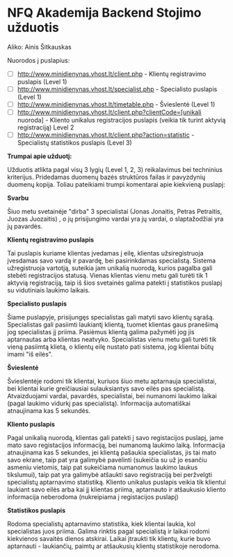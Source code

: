 # NFQ Akademija Backend Stojimo užduotis

Aliko: Ainis Šitkauskas

 Nuorodos į puslapius: 

-[ ] http://www.minidienynas.vhost.lt/client.php  - Klientų registravimo puslapis (Level 1)
-[ ] http://www.minidienynas.vhost.lt/specialist.php  - Specialisto puslapis (Level 1)
-[ ] http://www.minidienynas.vhost.lt/timetable.php  - Švieslentė (Level 1)
-[ ] http://www.minidienynas.vhost.lt/client.php?clientCode=[unikali nuoroda]  - Kliento unikalus registracijos puslapis (veikia tik turint aktyvią registraciją) Level 2
-[ ] http://www.minidienynas.vhost.lt/client.php?action=statistic  - Specialistų statistikos puslapis (Level 3)

**Trumpai apie užduotį:**

Užduotis atlikta pagal visų 3 lygių (Level 1, 2, 3) reikalavimus bei techninius kriterijus. Pridedamas duomenų bazės struktūros failas ir pavyzdynių duomenų kopija.
Toliau pateikiami trumpi komentarai apie kiekvieną puslapį:

**Svarbu** 

Šiuo metu svetainėje "dirba" 3 specialistai (Jonas Jonaitis, Petras Petraitis, Juozas Juozaitis) , o jų prisijungimo vardai yra jų vardai, o slaptažodžiai yra jų pavardės.

**Klientų registravimo puslapis**

Tai puslapis kuriame klientas įvedamas į eilę, klientas užsiregistruoja įvesdamas savo vardą ir pavardę, bei pasirinkdamas specialistą.
Sistema užregistruoja vartotją, suteikia jam unikalią nuorodą, kurios pagalba gali stebėti registracijos statusą.
Vienas klientas vienu metu gali turėti tik 1 aktyvią registraciją, taip iš šios svetainės galima patekti į statistikos puslapį su vidutiniais laukimo laikais.

**Specialisto puslapis**

Šiame puslapyje, prisijungęs specialistas gali matyti savo klientų sąrašą. Specialistas gali pasiimti laukiantį klientą, tuomet klientas gaus pranešimą jog specialistas jį priima.
Pasiėmus klientą galima pažymėti jog jis aptarnautas arba klientas neatvyko. Specialistas vienu metu gali turėti tik vieną pasiimtą klietą, o klientų eilę nustato pati sistema, jog klientai būtų imami "iš eilės".

**Švieslentė** 

Švieslentėje rodomi tik klientai, kuriuos šiuo metu aptarnauja specialistai, bei klientai kurie greičiausiai sulauksiantys savo eilės pas specialistą. 
Atvaizduojami vardai, pavardės, specialistai, bei numanomi laukimo laikai (pagal laukimo vidurkį pas specialistą). Informacija automatiškai atnaujinama kas 5 sekundės.

**Kliento puslapis** 

Pagal unikalią nuorodą, klientas gali patekti į savo registacijos puslapį, jame mato savo registacijos informaciją, bei numanomą laukimo laiką.
Informacija atnaujinama kas 5 sekundes, jei klientą pašaukia specialistas, jis tai mato savo ekrane, taip pat yra galimybė pavėlinti (sukeičia su už jo esančiu asmeniu vietomis, taip pat sukeičiama numanomus laukimo laukus tikslumui),
taip pat yra galimybė atšaukti savo registraciją bei peržvelgti specialistų aptarnavimo statistiką. 
Kliento unikalus puslapis veikia tik klientui laukiant savo eilės arba kai jį klientas priima, aptarnauto ir atšaukusio kliento informacija neberodoma (nukreipiama į registacijos puslapį)

**Statistikos puslapis**

Rodoma specialistų aptarnavimo statistika, kiek klientai laukia, kol specialistas juos priima. Galima rinktis pagal specialistą ir laikai rodomi kiekvienos savaitės dienos atskirai.
Laikai įtraukti tik klientų, kurie buvo aptarnauti - laukiančių, paimtų ar atšaukusių klientų statistikoje nerodoma.

